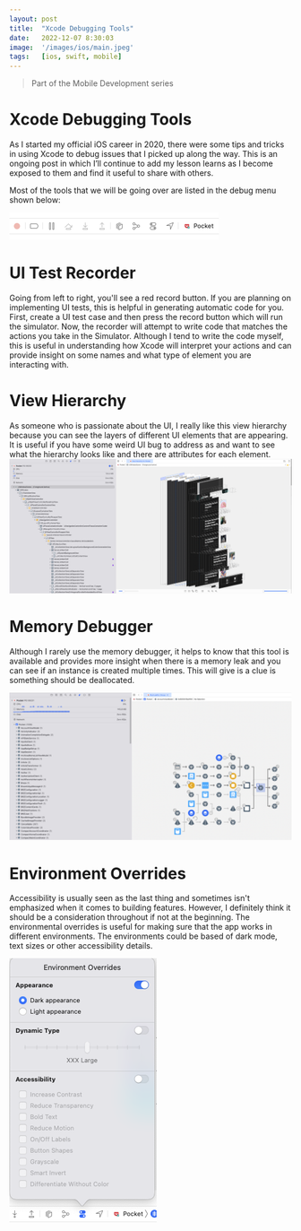 ```yaml
---
layout: post
title:  "Xcode Debugging Tools"
date:   2022-12-07 8:30:03
image:  '/images/ios/main.jpeg'
tags:   [ios, swift, mobile]
---
```


> Part of the Mobile Development series

# Xcode Debugging Tools
As I started my official iOS career in 2020, there were some tips and tricks in using Xcode to debug issues that I picked up along the way. This is an ongoing post in which I’ll continue to add my lesson learns as I become exposed to them and find it useful to share with others.

Most of the tools that we will be going over are listed in the debug menu shown below:

![Debug Menu](/images/ios/xcodeDebugging/01-debugMenu.png)

# UI Test Recorder 
Going from left to right, you'll see a red record button. If you are planning on implementing UI tests, this is helpful in generating automatic code for you. First, create a UI test case and then press the record button which will run the simulator. Now, the recorder will attempt to write code that matches the actions you take in the Simulator. Although I tend to write the code myself, this is useful in understanding how Xcode will interpret your actions and can provide insight on some names and what type of element you are interacting with.

# View Hierarchy
As someone who is passionate about the UI, I really like this view hierarchy because you can see the layers of different UI elements that are appearing. It is useful if you have some weird UI bug to address as and want to see what the hierarchy looks like and there are attributes for each element. 
![View Hierarchy](/images/ios/xcodeDebugging/02-viewhierarchy.png)

# Memory Debugger
Although I rarely use the memory debugger, it helps to know that this tool is available and provides more insight when there is a memory leak and you can see if an instance is created multiple times. This will give is a clue is something should be deallocated. 

![Memory Debugger](/images/ios/xcodeDebugging/03-memorydebugger.png)

# Environment Overrides
Accessibility is usually seen as the last thing and sometimes isn't emphasized when it comes to building features. However, I definitely think it should be a consideration throughout if not at the beginning. The environmental overrides is useful for making sure that the app works in different environments. The environments could be based of dark mode, text sizes or other accessibility details.

![Environment Overrides](/images/ios/xcodeDebugging/04-environmentoverrides.png)
